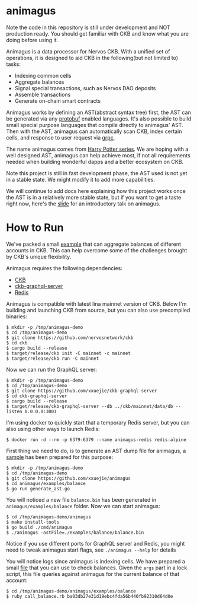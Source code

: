 animagus
========

Note the code in this repository is still under development and NOT production ready. You should get familiar with CKB and know what you are doing before using it.

Animagus is a data processor for Nervos CKB. With a unified set of operations, it is designed to aid CKB in the following(but not limited to) tasks:

* Indexing common cells
* Aggregate balances
* Signal special transactions, such as Nervos DAO deposits
* Assemble transactions
* Generate on-chain smart contracts

Animagus works by defining an AST(abstract syntax tree) first, the AST can be generated via any [protobuf](https://github.com/protocolbuffers/protobuf) enabled languages. It's also possible to build small special purpose languages that compile directly to animagus' AST. Then with the AST, animagus can automatically scan CKB, index certain cells, and response to user request via [grpc](https://grpc.io/).

The name animagus comes from [Harry Potter series](https://harrypotter.fandom.com/wiki/Animagus). We are hoping with a well designed AST, animagus can help achieve most, if not all requirements needed when building wonderful dapps and a better ecosystem on CKB.

Note this project is still in fast development phase, the AST used is not yet in a stable state. We might modify it to add more capabilities.

We will continue to add docs here explaining how this project works once the AST is in a relatively more stable state, but if you want to get a taste right now, here's the [slide](https://github.com/xxuejie/animagus/blob/master/docs/A%20new%20dapp%20framework.pdf) for an introductory talk on animagus.

# How to Run

We've packed a small [example](https://github.com/xxuejie/animagus/tree/master/examples/balance) that can aggregate balances of different accounts in CKB. This can help overcome some of the challenges brought by CKB's unique flexibility.

Animagus requires the following dependencies:

* [CKB](https://github.com/nervosnetwork/ckb)
* [ckb-graphql-server](https://github.com/xxuejie/ckb-graphql-server)
* [Redis](https://redis.io/)

Animagus is compatible with latest lina mainnet version of CKB. Below I'm building and launching CKB from source, but you can also use precompiled binaries:

```
$ mkdir -p /tmp/animagus-demo
$ cd /tmp/animagus-demo
$ git clone https://github.com/nervosnetwork/ckb
$ cd ckb
$ cargo build --release
$ target/release/ckb init -C mainnet -c mainnet
$ target/release/ckb run -C mainnet
```

Now we can run the GraphQL server:

```
$ mkdir -p /tmp/animagus-demo
$ cd /tmp/animagus-demo
$ git clone https://github.com/xxuejie/ckb-graphql-server
$ cd ckb-graphql-server
$ cargo build --release
$ target/release/ckb-graphql-server --db ../ckb/mainnet/data/db --listen 0.0.0.0:3001
```

I'm using docker to quickly start that a temporary Redis server, but you can also using other ways to launch Redis:

```
$ docker run -d --rm -p 6379:6379 --name animagus-redis redis:alpine
```

First thing we need to do, is to generate an AST dump file for animagus, a [sample](https://github.com/xxuejie/animagus/blob/master/examples/balance/generate_ast.go) has been prepared for this purpose:

```
$ mkdir -p /tmp/animagus-demo
$ cd /tmp/animagus-demo
$ git clone https://github.com/xxuejie/animagus
$ cd animagus/examples/balance
$ go run generate_ast.go
```

You will noticed a new file `balance.bin` has been generated in `animagus/examples/balance` folder. Now we can start animagus:

```
$ cd /tmp/animagus-demo/animagus
$ make install-tools
$ go build ./cmd/animagus
$ ./animagus -astFile=./examples/balance/balance.bin
```

Notice if you use different ports for GraphQL server and Redis, you might need to tweak animagus start flags, see `./animagus --help` for details

You will notice logs since animagus is indexing cells. We have prepared a small [file](https://github.com/xxuejie/animagus/blob/master/examples/balance/call_balance.rb) that you can use to check balances. Given the `args` part in a lock script, this file queries against animagus for the current balance of that account:

```
$ cd /tmp/animagus-demo/animagus/examples/balance
$ ruby call_balance.rb ba03db27e31d19ebc4fda56b440fb92310d64d0e
```
